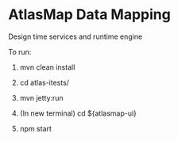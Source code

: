 # AtlasMap Data Mapping 

Design time services and runtime engine

To run:

1. mvn clean install

2. cd atlas-itests/

3. mvn jetty:run

4. (In new terminal) cd ${atlasmap-ui}

5. npm start

